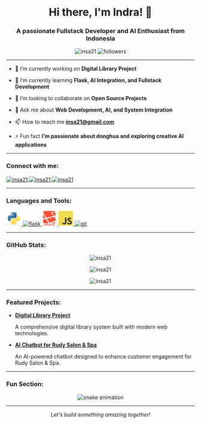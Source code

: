 <h1 align="center">Hi there, I'm Indra! 👋</h1>
<h3 align="center">A passionate Fullstack Developer and AI Enthusiast from Indonesia</h3>

<p align="center">
  <img src="https://komarev.com/ghpvc/?username=insa21&label=Profile%20views&color=0e75b6&style=flat" alt="insa21" />
  <img src="https://img.shields.io/github/followers/insa21?label=Followers" alt="followers" />
</p>

---

- 🔭 I’m currently working on **Digital Library Project**

- 🌱 I’m currently learning **Flask, AI Integration, and Fullstack Development**

- 👯 I’m looking to collaborate on **Open Source Projects**

- 💬 Ask me about **Web Development, AI, and System Integration**

- 📫 How to reach me **insa21@gmail.com**

- ⚡ Fun fact **I'm passionate about donghua and exploring creative AI applications**

---

<h3 align="left">Connect with me:</h3>
<p align="left">
  <a href="https://linkedin.com/in/insa21" target="blank">
    <img align="center" src="https://cdn.jsdelivr.net/npm/simple-icons@v3/icons/linkedin.svg" alt="insa21" height="30" width="40" />
  </a>
  <a href="https://twitter.com/insa21" target="blank">
    <img align="center" src="https://cdn.jsdelivr.net/npm/simple-icons@v3/icons/twitter.svg" alt="insa21" height="30" width="40" />
  </a>
  <a href="https://instagram.com/insa21" target="blank">
    <img align="center" src="https://cdn.jsdelivr.net/npm/simple-icons@v3/icons/instagram.svg" alt="insa21" height="30" width="40" />
  </a>
</p>

---

<h3 align="left">Languages and Tools:</h3>
<p align="left">
  <a href="https://www.python.org" target="_blank">
    <img src="https://raw.githubusercontent.com/devicons/devicon/master/icons/python/python-original.svg" alt="python" width="40" height="40"/>
  </a>
  <a href="https://flask.palletsprojects.com/" target="_blank">
    <img src="https://www.vectorlogo.zone/logos/pocoo_flask/pocoo_flask-icon.svg" alt="flask" width="40" height="40"/>
  </a>
  <a href="https://laravel.com/" target="_blank">
    <img src="https://raw.githubusercontent.com/devicons/devicon/master/icons/laravel/laravel-plain-wordmark.svg" alt="laravel" width="40" height="40"/>
  </a>
  <a href="https://developer.mozilla.org/en-US/docs/Web/JavaScript" target="_blank">
    <img src="https://raw.githubusercontent.com/devicons/devicon/master/icons/javascript/javascript-original.svg" alt="javascript" width="40" height="40"/>
  </a>
  <a href="https://git-scm.com/" target="_blank">
    <img src="https://www.vectorlogo.zone/logos/git-scm/git-scm-icon.svg" alt="git" width="40" height="40"/>
  </a>
</p>

---

<h3 align="left">GitHub Stats:</h3>
<p align="center">
  <img src="https://github-readme-stats.vercel.app/api?username=insa21&show_icons=true&theme=radical" alt="insa21" />
</p>
<p align="center">
  <img src="https://github-readme-streak-stats.herokuapp.com/?user=insa21&theme=radical" alt="insa21" />
</p>
<p align="center">
  <img src="https://github-readme-stats.vercel.app/api/top-langs/?username=insa21&layout=compact&theme=radical" alt="insa21" />
</p>

---

<h3 align="left">Featured Projects:</h3>
<ul>
  <li>
    <a href="https://github.com/insa21/digital-library">
      <b>Digital Library Project</b>
    </a>
    <p>A comprehensive digital library system built with modern web technologies.</p>
  </li>
  <li>
    <a href="https://github.com/insa21/ai-chatbot-rudy-salon">
      <b>AI Chatbot for Rudy Salon & Spa</b>
    </a>
    <p>An AI-powered chatbot designed to enhance customer engagement for Rudy Salon & Spa.</p>
  </li>
</ul>

---

<h3 align="left">Fun Section:</h3>
<p align="center">
  <img src="https://github.com/insa21/insa21/blob/output/github-contribution-grid-snake.svg" alt="snake animation" />
</p>

---

<p align="center">
  <i>Let's build something amazing together!</i>
</p>
